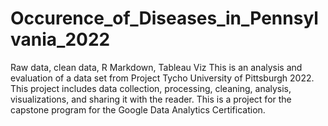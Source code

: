 # Occurence_of_Diseases_in_Pennsylvania_2022
Raw data, clean data, R Markdown, Tableau Viz
This is an analysis and evaluation of a data set from Project Tycho University of Pittsburgh 2022.
This project includes data collection, processing, cleaning, analysis, visualizations, and sharing it with the reader.
This is a project for the capstone program for the Google Data Analytics Certification. 
